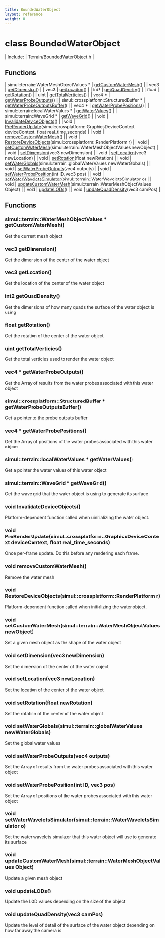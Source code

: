 ```yaml
---
title: BoundedWaterObject
layout: reference
weight: 0
---
```

class BoundedWaterObject
===

| Include: | Terrain/BoundedWaterObject.h |



Functions
---

| simul::terrain::WaterMeshObjectValues * | [getCustomWaterMesh](#getCustomWaterMesh)() |
| vec3 | [getDimension](#getDimension)() |
| vec3 | [getLocation](#getLocation)() |
| int2 | [getQuadDensity](#getQuadDensity)() |
| float | [getRotation](#getRotation)() |
| uint | [getTotalVerticies](#getTotalVerticies)() |
| vec4 * | [getWaterProbeOutputs](#getWaterProbeOutputs)() |
| simul::crossplatform::StructuredBuffer * | [getWaterProbeOutputsBuffer](#getWaterProbeOutputsBuffer)() |
| vec4 * | [getWaterProbePositions](#getWaterProbePositions)() |
| simul::terrain::localWaterValues * | [getWaterValues](#getWaterValues)() |
| simul::terrain::WaveGrid * | [getWaveGrid](#getWaveGrid)() |
| void | [InvalidateDeviceObjects](#InvalidateDeviceObjects)() |
| void | [PreRenderUpdate](#PreRenderUpdate)(simul::crossplatform::GraphicsDeviceContext deviceContext, float real_time_seconds) |
| void | [removeCustomWaterMesh](#removeCustomWaterMesh)() |
| void | [RestoreDeviceObjects](#RestoreDeviceObjects)(simul::crossplatform::RenderPlatform r) |
| void | [setCustomWaterMesh](#setCustomWaterMesh)(simul::terrain::WaterMeshObjectValues newObject) |
| void | [setDimension](#setDimension)(vec3 newDimension) |
| void | [setLocation](#setLocation)(vec3 newLocation) |
| void | [setRotation](#setRotation)(float newRotation) |
| void | [setWaterGlobals](#setWaterGlobals)(simul::terrain::globalWaterValues newWaterGlobals) |
| void | [setWaterProbeOutputs](#setWaterProbeOutputs)(vec4 outputs) |
| void | [setWaterProbePosition](#setWaterProbePosition)(int ID, vec3 pos) |
| void | [setWaterWaveletsSimulator](#setWaterWaveletsSimulator)(simul::terrain::WaterWaveletsSimulator o) |
| void | [updateCustomWaterMesh](#updateCustomWaterMesh)(simul::terrain::WaterMeshObjectValues Object) |
| void | [updateLODs](#updateLODs)() |
| void | [updateQuadDensity](#updateQuadDensity)(vec3 camPos) |


Functions
---
<a name="getCustomWaterMesh"></a>
### simul::terrain::WaterMeshObjectValues * getCustomWaterMesh()
Get the current mesh object
<a name="getDimension"></a>
### vec3 getDimension()
Get the dimension of the center of the water object
<a name="getLocation"></a>
### vec3 getLocation()
Get the location of the center of the water object
<a name="getQuadDensity"></a>
### int2 getQuadDensity()
Get the dimensions of how many quads the surface of the water object is using
<a name="getRotation"></a>
### float getRotation()
Get the rotation of the center of the water object
<a name="getTotalVerticies"></a>
### uint getTotalVerticies()
Get the total verticies used to render the water object
<a name="getWaterProbeOutputs"></a>
### vec4 * getWaterProbeOutputs()
Get the Array of results from the water probes associated with this water object
<a name="getWaterProbeOutputsBuffer"></a>
### simul::crossplatform::StructuredBuffer * getWaterProbeOutputsBuffer()
Get a pointer to the probe outputs buffer
<a name="getWaterProbePositions"></a>
### vec4 * getWaterProbePositions()
Get the Array of positions of the water probes associated with this water object
<a name="getWaterValues"></a>
### simul::terrain::localWaterValues * getWaterValues()
Get a pointer the water values of this water object
<a name="getWaveGrid"></a>
### simul::terrain::WaveGrid * getWaveGrid()
Get the wave grid that the water object is using to generate its surface
<a name="InvalidateDeviceObjects"></a>
### void InvalidateDeviceObjects()
Platform-dependent function called when uinitializing the water object.
<a name="PreRenderUpdate"></a>
### void PreRenderUpdate(simul::crossplatform::GraphicsDeviceContext deviceContext, float real_time_seconds)
Once per-frame update. Do this before any rendering each frame.
<a name="removeCustomWaterMesh"></a>
### void removeCustomWaterMesh()
Remove the water mesh
<a name="RestoreDeviceObjects"></a>
### void RestoreDeviceObjects(simul::crossplatform::RenderPlatform r)
Platform-dependent function called when initializing the water object.
<a name="setCustomWaterMesh"></a>
### void setCustomWaterMesh(simul::terrain::WaterMeshObjectValues newObject)
Set a given mesh object as the shape of the water object
<a name="setDimension"></a>
### void setDimension(vec3 newDimension)
Set the dimension of the center of the water object
<a name="setLocation"></a>
### void setLocation(vec3 newLocation)
Set the location of the center of the water object
<a name="setRotation"></a>
### void setRotation(float newRotation)
Set the rotation of the center of the water object
<a name="setWaterGlobals"></a>
### void setWaterGlobals(simul::terrain::globalWaterValues newWaterGlobals)
Set the global water values
<a name="setWaterProbeOutputs"></a>
### void setWaterProbeOutputs(vec4 outputs)
Set the Array of results from the water probes associated with this water object
<a name="setWaterProbePosition"></a>
### void setWaterProbePosition(int ID, vec3 pos)
Set the Array of positions of the water probes associated with this water object
<a name="setWaterWaveletsSimulator"></a>
### void setWaterWaveletsSimulator(simul::terrain::WaterWaveletsSimulator o)
Set the water wavelets simulator that this water object will use to generate its surface
<a name="updateCustomWaterMesh"></a>
### void updateCustomWaterMesh(simul::terrain::WaterMeshObjectValues Object)
Update a given mesh object
<a name="updateLODs"></a>
### void updateLODs()
Update the LOD values depending on the size of the object
<a name="updateQuadDensity"></a>
### void updateQuadDensity(vec3 camPos)
Update the level of detail of the surface of the water object depending on how far away the camera is
